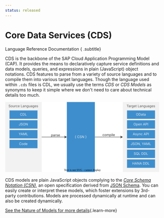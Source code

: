 ```yaml
---
status: released
---
```


# Core Data Services (CDS)
Language Reference Documentation
{ .subtitle}

CDS is the backbone of the SAP Cloud Application Programming Model (CAP). It provides the means to declaratively capture service definitions and data models, queries, and expressions in plain (JavaScript) object notations. CDS features to parse from a variety of source languages and to compile them into various target languages. Though the language used within `.cds` files is CDL, we usually use the terms _CDS_ or _CDS Models_ as synonyms to keep it simple where we don't need to care about technical details too much.

!["The graphic is explained in the accompanying text."](./assets/csn.drawio.svg)

CDS models are plain JavaScript objects complying to the _[Core Schema Notation (CSN)](./csn)_, an open specification derived from [JSON Schema](https://json-schema.org/). You can easily create or interpret these models, which foster extensions by 3rd-party contributions. Models are processed dynamically at runtime and can also be created dynamically.

[See the Nature of Models for more details](models){.learn-more}

<script setup>
import { data as pages } from './index.data.ts'
</script>

<br>
<IndexList :pages='pages' />
